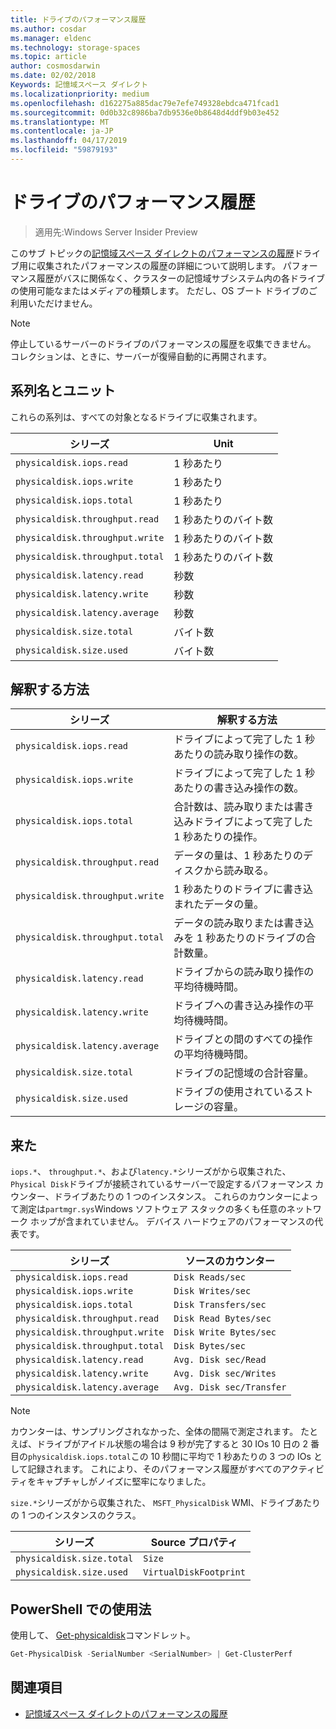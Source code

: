 ```yaml
---
title: ドライブのパフォーマンス履歴
ms.author: cosdar
ms.manager: eldenc
ms.technology: storage-spaces
ms.topic: article
author: cosmosdarwin
ms.date: 02/02/2018
Keywords: 記憶域スペース ダイレクト
ms.localizationpriority: medium
ms.openlocfilehash: d162275a885dac79e7efe749328ebdca471fcad1
ms.sourcegitcommit: 0d0b32c8986ba7db9536e0b8648d4ddf9b03e452
ms.translationtype: MT
ms.contentlocale: ja-JP
ms.lasthandoff: 04/17/2019
ms.locfileid: "59879193"
---
```

# <a name="performance-history-for-drives"></a>ドライブのパフォーマンス履歴

> 適用先:Windows Server Insider Preview

このサブ トピックの[記憶域スペース ダイレクトのパフォーマンスの履歴](performance-history.md)ドライブ用に収集されたパフォーマンスの履歴の詳細について説明します。 パフォーマンス履歴がバスに関係なく、クラスターの記憶域サブシステム内の各ドライブの使用可能なまたはメディアの種類します。 ただし、OS ブート ドライブのご利用いただけません。

   > [!NOTE]
   > 停止しているサーバーのドライブのパフォーマンスの履歴を収集できません。 コレクションは、ときに、サーバーが復帰自動的に再開されます。

## <a name="series-names-and-units"></a>系列名とユニット

これらの系列は、すべての対象となるドライブに収集されます。

| シリーズ                          | Unit             |
|---------------------------------|------------------|
| `physicaldisk.iops.read`        | 1 秒あたり       |
| `physicaldisk.iops.write`       | 1 秒あたり       |
| `physicaldisk.iops.total`       | 1 秒あたり       |
| `physicaldisk.throughput.read`  | 1 秒あたりのバイト数 |
| `physicaldisk.throughput.write` | 1 秒あたりのバイト数 |
| `physicaldisk.throughput.total` | 1 秒あたりのバイト数 |
| `physicaldisk.latency.read`     | 秒数          |
| `physicaldisk.latency.write`    | 秒数          |
| `physicaldisk.latency.average`  | 秒数          |
| `physicaldisk.size.total`       | バイト数            |
| `physicaldisk.size.used`        | バイト数            |

## <a name="how-to-interpret"></a>解釈する方法

| シリーズ                          | 解釈する方法                                                            |
|---------------------------------|-----------------------------------------------------------------------------|
| `physicaldisk.iops.read`        | ドライブによって完了した 1 秒あたりの読み取り操作の数。                |
| `physicaldisk.iops.write`       | ドライブによって完了した 1 秒あたりの書き込み操作の数。               |
| `physicaldisk.iops.total`       | 合計数は、読み取りまたは書き込みドライブによって完了した 1 秒あたりの操作。 |
| `physicaldisk.throughput.read`  | データの量は、1 秒あたりのディスクから読み取る。                            |
| `physicaldisk.throughput.write` | 1 秒あたりのドライブに書き込まれたデータの量。                           |
| `physicaldisk.throughput.total` | データの読み取りまたは書き込みを 1 秒あたりのドライブの合計数量。        |
| `physicaldisk.latency.read`     | ドライブからの読み取り操作の平均待機時間。                          |
| `physicaldisk.latency.write`    | ドライブへの書き込み操作の平均待機時間。                           |
| `physicaldisk.latency.average`  | ドライブとの間のすべての操作の平均待機時間。                     |
| `physicaldisk.size.total`       | ドライブの記憶域の合計容量。                                    |
| `physicaldisk.size.used`        | ドライブの使用されているストレージの容量。                                     |

## <a name="where-they-come-from"></a>来た

`iops.*`、 `throughput.*`、および`latency.*`シリーズがから収集された、`Physical Disk`ドライブが接続されているサーバーで設定するパフォーマンス カウンター、ドライブあたりの 1 つのインスタンス。 これらのカウンターによって測定は`partmgr.sys`Windows ソフトウェア スタックの多くも任意のネットワーク ホップが含まれていません。 デバイス ハードウェアのパフォーマンスの代表です。

| シリーズ                          | ソースのカウンター           |
|---------------------------------|--------------------------|
| `physicaldisk.iops.read`        | `Disk Reads/sec`         |
| `physicaldisk.iops.write`       | `Disk Writes/sec`        |
| `physicaldisk.iops.total`       | `Disk Transfers/sec`     |
| `physicaldisk.throughput.read`  | `Disk Read Bytes/sec`    |
| `physicaldisk.throughput.write` | `Disk Write Bytes/sec`   |
| `physicaldisk.throughput.total` | `Disk Bytes/sec`         |
| `physicaldisk.latency.read`     | `Avg. Disk sec/Read`     |
| `physicaldisk.latency.write`    | `Avg. Disk sec/Writes`   |
| `physicaldisk.latency.average`  | `Avg. Disk sec/Transfer` |

   > [!NOTE]
   > カウンターは、サンプリングされなかった、全体の間隔で測定されます。 たとえば、ドライブがアイドル状態の場合は 9 秒が完了すると 30 IOs 10 日の 2 番目の`physicaldisk.iops.total`この 10 秒間に平均で 1 秒あたりの 3 つの IOs として記録されます。 これにより、そのパフォーマンス履歴がすべてのアクティビティをキャプチャしがノイズに堅牢になりました。

`size.*`シリーズがから収集された、 `MSFT_PhysicalDisk` WMI、ドライブあたりの 1 つのインスタンスのクラス。

| シリーズ                          | Source プロパティ        |
|---------------------------------|------------------------|
| `physicaldisk.size.total`       | `Size`                 |
| `physicaldisk.size.used`        | `VirtualDiskFootprint` |

## <a name="usage-in-powershell"></a>PowerShell での使用法

使用して、 [Get-physicaldisk](https://docs.microsoft.com/powershell/module/storage/get-physicaldisk)コマンドレット。

```PowerShell
Get-PhysicalDisk -SerialNumber <SerialNumber> | Get-ClusterPerf
```

## <a name="see-also"></a>関連項目

- [記憶域スペース ダイレクトのパフォーマンスの履歴](performance-history.md)
